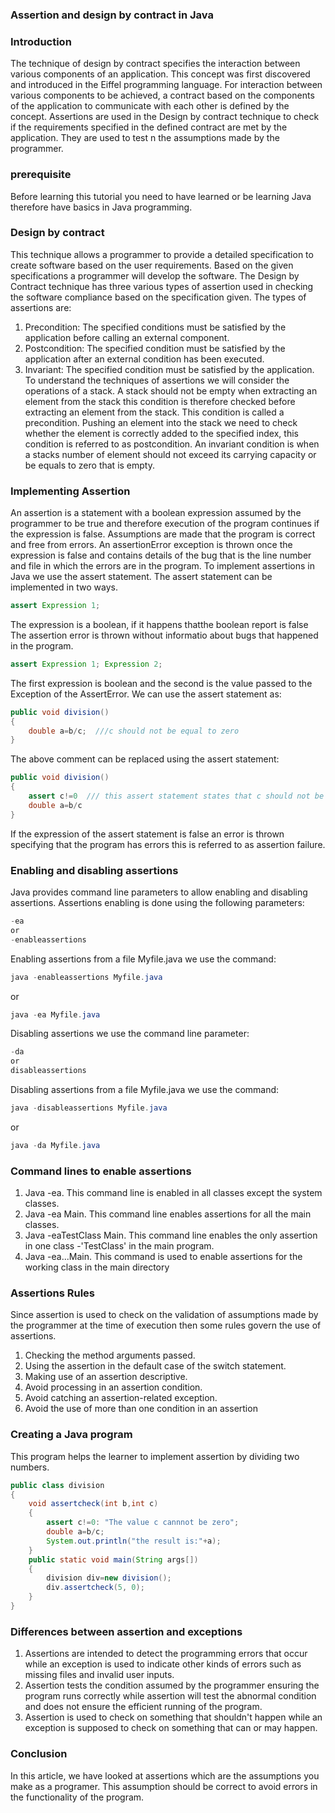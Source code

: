 ### Assertion and design by contract in Java
### Introduction
The technique of design by contract specifies the interaction between various components of an application. This concept was first discovered and introduced in the Eiffel programming language. 
For interaction between various components to be achieved, a contract based on the components of the application to communicate with each other is defined by the concept. Assertions are used in the Design by contract technique  to check if the requirements specified in the defined contract are met by the application. They are used to test n the assumptions made by the programmer.


### prerequisite
Before learning this tutorial you need to have learned or be learning Java therefore have basics in Java programming.
### Design by contract
This technique allows a programmer to provide a detailed specification to create software based on the user requirements. Based on the given specifications a programmer will develop the software. The Design by Contract technique has three various types of assertion used in checking the software compliance based on the specification given. The types of assertions are:
1. Precondition: The specified conditions must be satisfied by the application before calling an external component.
2. Postcondition: The specified condition must be satisfied by the application after an external condition has been executed.
3. Invariant: The specified condition must be satisfied by the application.
To understand the techniques of assertions we will consider the operations of a stack. A stack should not be empty when extracting an element from the stack this condition is therefore checked before extracting an element from the stack. This condition is called a precondition. Pushing an element into the stack we need to check whether the element is correctly added to the specified index, this condition is referred to as postcondition. An invariant condition is when a stacks number of element should not exceed its carrying capacity or be equals to zero that is empty.

### Implementing Assertion
An assertion is a statement with a boolean expression assumed by the programmer to be true and therefore execution of the program continues if the expression is false. Assumptions are made that the program is correct and free from errors. An assertionError exception is thrown once the expression is false and contains details of the bug that is the line number and file in which the errors are in the program.
To implement assertions in Java we use the assert statement. 
The assert statement can be implemented in two ways.

```Java
assert Expression 1;
```
The expression is a boolean, if it happens thatthe boolean report is false The assertion error is thrown without informatio about bugs that happened in the program.

```Java
assert Expression 1; Expression 2;
```

The first expression is boolean and the second is the value passed to the Exception of the AssertError. We can use the assert statement as:
```Java
public void division()
{
    double a=b/c;  ///c should not be equal to zero
}
``` 

The above comment can be replaced using the assert statement:
```Java
public void division()
{
    assert c!=0  /// this assert statement states that c should not be equal to zero
    double a=b/c
}
```

If the expression of the assert statement is false an error is thrown specifying that the program has errors this is referred to as assertion failure.

### Enabling and disabling assertions
Java provides command line parameters to allow enabling and disabling assertions. Assertions enabling is done using the following parameters:

```Java
-ea
or 
-enableassertions
``` 

Enabling assertions from a file Myfile.java we use the command:
```Java
java -enableassertions Myfile.java
```
or

```Java
java -ea Myfile.java
```
Disabling assertions  we use the command line parameter:

```Java
-da
or
disableassertions
```
Disabling assertions from a file Myfile.java we use the command:

```Java
java -disableassertions Myfile.java
```

or

```Java
java -da Myfile.java
```

### Command lines to enable assertions
1. Java -ea. This command line is enabled in all classes except the system classes.
2. Java -ea Main. This command line enables assertions for all the main classes.
3. Java -eaTestClass Main. This command line enables the only assertion in one class -'TestClass' in the main program.
4. Java -ea...Main. This command is used to enable assertions for the working class in the main directory

### Assertions Rules
Since assertion is used to check on the validation of assumptions made by the programmer at the time of execution then some rules govern the use of assertions.
1. Checking the method arguments passed.
2. Using the assertion in the default case of the switch statement.
3. Making use of an assertion descriptive.
4. Avoid processing in an assertion condition.
5. Avoid catching an assertion-related exception.
6. Avoid the use of more than one condition in an assertion

### Creating a Java program
This program helps the learner to implement assertion by dividing two numbers.

```Java 
public class division
{
    void assertcheck(int b,int c)
    {
        assert c!=0: "The value c cannnot be zero";
        double a=b/c;
        System.out.println("the result is:"+a);
    }
    public static void main(String args[])
    {
        division div=new division();
        div.assertcheck(5, 0);
    }
}
```
### Differences between assertion and exceptions
1. Assertions are intended to detect the programming errors that occur while an exception is used to indicate other kinds of errors such as missing files and invalid user inputs.
2. Assertion tests the condition assumed by the programmer ensuring the program runs correctly while assertion will test the abnormal condition and does not ensure the efficient running of the program.
3. Assertion is used to check on something that shouldn't happen while an exception is supposed to check on something that can or may happen.

### Conclusion 
In this article, we have looked at assertions which are the assumptions you make as a programer. This assumption should be correct to avoid errors in the functionality of the program.
